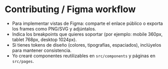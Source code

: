 # Contributing / Figma workflow

- Para implementar vistas de Figma: comparte el enlace público o exporta los frames como PNG/SVG y adjúntalos.
- Indica los breakpoints que quieres soportar (por ejemplo: mobile 360px, tablet 768px, desktop 1024px).
- Si tienes tokens de diseño (colores, tipografías, espaciados), inclúyelos para mantener consistencia.
- Yo crearé componentes reutilizables en `src/components` y páginas en `src/pages`.
